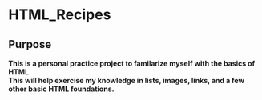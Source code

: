# HTML_Recipes

## **Purpose**
**This is a personal practice project to familarize myself with the basics of HTML**\
**This will help exercise my knowledge in lists, images, links, and a few other basic HTML foundations.**
